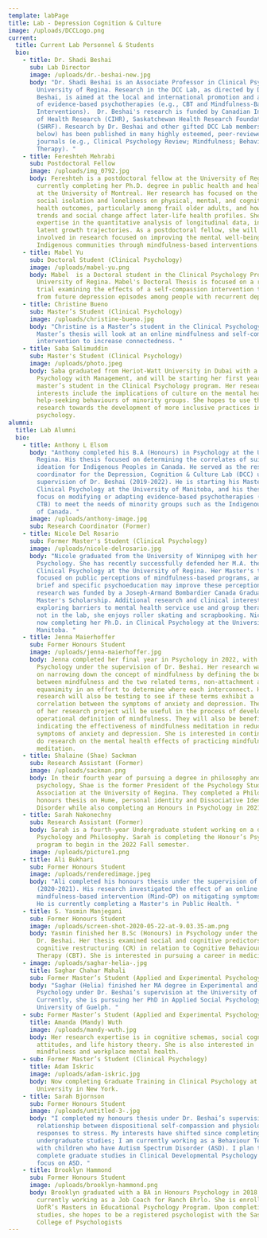 ```yaml
---
template: labPage
title: Lab - Depression Cognition & Culture
image: /uploads/DCCLogo.png
current:
  title: Current Lab Personnel & Students
  bio:
    - title: Dr. Shadi Beshai
      sub: Lab Director
      image: /uploads/dr.-beshai-new.jpg
      body: "Dr. Shadi Beshai is an Associate Professor in Clinical Psychology at the
        University of Regina. Research in the DCC Lab, as directed by Dr.
        Beshai, is aimed at the local and international promotion and adaptation
        of evidence-based psychotherapies (e.g., CBT and Mindfulness-Based
        Interventions).  Dr. Beshai's research is funded by Canadian Institute
        of Health Research (CIHR), Saskatchewan Health Research Foundation
        (SHRF). Research by Dr. Beshai and other gifted DCC Lab members (see
        below) has been published in many highly esteemed, peer-reviewed
        journals (e.g., Clinical Psychology Review; Mindfulness; Behavior
        Therapy). "
    - title: Fereshteh Mehrabi
      sub: Postdoctoral Fellow
      image: /uploads/img_0792.jpg
      body: Fereshteh is a postdoctoral fellow at the University of Regina. She is
        currently completing her Ph.D. degree in public health and health policy
        at the University of Montreal. Her research has focused on the impact of
        social isolation and loneliness on physical, mental, and cognitive
        health outcomes, particularly among frail older adults, and how cohort
        trends and social change affect later-life health profiles. She has
        expertise in the quantitative analysis of longitudinal data, including
        latent growth trajectories. As a postdoctoral fellow, she will be
        involved in research focused on improving the mental well-being of
        Indigenous communities through mindfulness-based interventions.
    - title: Mabel Yu
      sub: Doctoral Student (Clinical Psychology)
      image: /uploads/mabel-yu.png
      body: Mabel  is a Doctoral student in the Clinical Psychology Program,
        University of Regina. Mabel's Doctoral Thesis is focused on a randomized
        trial examining the effects of a self-compassion intervention to protect
        from future depression episodes among people with recurrent depression.
    - title: Christine Bueno
      sub: Master’s Student (Clinical Psychology)
      image: /uploads/christine-bueno.jpg
      body: "Christine is a Master’s student in the Clinical Psychology Program. Her
        Master’s thesis will look at an online mindfulness and self-compassion
        intervention to increase connectedness. "
    - title: Saba Salimuddin
      sub: Master's Student (Clinical Psychology)
      image: /uploads/photo.jpeg
      body: Saba graduated from Heriot-Watt University in Dubai with a B.Sc. (Hons) in
        Psychology with Management, and will be starting her first year as
        master’s student in the Clinical Psychology program. Her research
        interests include the implications of culture on the mental health and
        help-seeking behaviours of minority groups. She hopes to use this
        research towards the development of more inclusive practices in clinical
        psychology.
alumni:
  title: Lab Alumni
  bio:
    - title: Anthony L Elsom
      body: "Anthony completed his B.A (Honours) in Psychology at the University of
        Regina. His thesis focused on determining the correlates of suicide
        ideation for Indigenous Peoples in Canada. He served as the research
        coordinator for the Depression, Cognition & Culture Lab (DCC) under the
        supervision of Dr. Beshai (2019-2022). He is starting his Master's in
        Clinical Psychology at the University of Manitoba, and his thesis will
        focus on modifying or adapting evidence-based psychotherapies (e.g.,
        CTB) to meet the needs of minority groups such as the Indigenous Peoples
        of Canada. "
      image: /uploads/anthony-image.jpg
      sub: Research Coordinator (Former)
    - title: Nicole Del Rosario
      sub: Former Master's Student (Clinical Psychology)
      image: /uploads/nicole-delrosario.jpg
      body: "Nicole graduated from the University of Winnipeg with her B.A. (Hons.) in
        Psychology. She has recently successfully defended her M.A. thesis in
        Clinical Psychology at the University of Regina. Her Master's thesis
        focused on public perceptions of mindfulness-based programs, and whether
        brief and specific psychoeducation may improve these perceptions. This
        research was funded by a Joseph-Armand Bombardier Canada Graduate
        Master's Scholarship. Additional research and clinical interests include
        exploring barriers to mental health service use and group therapy. When
        not in the lab, she enjoys roller skating and scrapbooking. Nicole is
        now completing her Ph.D. in Clinical Psychology at the University of
        Manitoba. "
    - title: Jenna Maierhoffer
      sub: Former Honours Student
      image: /uploads/jenna-maierhoffer.jpg
      body: Jenna completed her final year in Psychology in 2022, with an Honours in
        Psychology under the supervision of Dr. Beshai. Her research was focused
        on narrowing down the concept of mindfulness by defining the borderlines
        between mindfulness and the two related terms, non-attachment and
        equanimity in an effort to determine where each interconnect. Her
        research will also be testing to see if these terms exhibit a
        correlation between the symptoms of anxiety and depression. The results
        of her research project will be useful in the process of developing an
        operational definition of mindfulness. They will also be beneficial in
        indicating the effectiveness of mindfulness meditation in reducing
        symptoms of anxiety and depression. She is interested in continuing to
        do research on the mental health effects of practicing mindfulness
        meditation.
    - title: Shalaine (Shae) Sackman
      sub: Research Assistant (Former)
      image: /uploads/sackman.png
      body: In their fourth year of pursuing a degree in philosophy and one in
        psychology, Shae is the former President of the Psychology Students
        Association at the University of Regina. They completed a Philosophy
        honours thesis on Hume, personal identity and Dissociative Identity
        Disorder while also completing an Honours in Psychology in 2021-2022.
    - title: Sarah Nakonechny
      sub: Research Assistant (Former)
      body: Sarah is a fourth-year Undergraduate student working on a degree in both
        Psychology and Philosophy. Sarah is completing the Honour’s Psychology
        program to begin in the 2022 Fall semester.
      image: /uploads/picture1.png
    - title: Ali Bukhari
      sub: Former Honours Student
      image: /uploads/renderedimage.jpeg
      body: "Ali completed his honours thesis under the supervision of Dr. Beshai
        (2020-2021). His research investigated the effect of an online
        mindfulness-based intervention (Mind-OP) on mitigating symptoms of envy.
        He is currently completing a Master's in Public Health. "
    - title: S. Yasmin Manjegani
      sub: Former Honours Student
      image: /uploads/screen-shot-2020-05-22-at-9.03.35-am.png
      body: Yasmin finished her B.Sc (Honours) in Psychology under the supervision of
        Dr. Beshai. Her thesis examined social and cognitive predictors of
        cognitive restructuring (CR) in relation to Cognitive Behavioural
        Therapy (CBT). She is interested in pursuing a career in medicine.
    - image: /uploads/saghar-helia-.jpg
      title: Saghar Chahar Mahali
      sub: Former Master’s Student (Applied and Experimental Psychology)
      body: "Saghar (Helia) finished her MA degree in Experimental and Applied
        Psychology under Dr. Beshai’s supervision at the University of Regina.
        Currently, she is pursuing her PhD in Applied Social Psychology at the
        University of Guelph. "
    - sub: Former Master’s Student (Applied and Experimental Psychology)
      title: Amanda (Mandy) Wuth
      image: /uploads/mandy-wuth.jpg
      body: Her research expertise is in cognitive schemas, social cognitions, risk
        attitudes, and life history theory. She is also interested in
        mindfulness and workplace mental health.
    - sub: Former Master’s Student (Clinical Psychology)
      title: Adam Iskric
      image: /uploads/adam-iskric.jpg
      body: Now completing Graduate Training in Clinical Psychology at Hofstra
        University in New York.
    - title: Sarah Bjornson
      sub: Former Honours Student
      image: /uploads/untitled-3-.jpg
      body: "I completed my honours thesis under Dr. Beshai’s supervision on the
        relationship between dispositional self-compassion and physiological
        responses to stress. My interests have shifted since completing
        undergraduate studies; I am currently working as a Behaviour Technician
        with children who have Autism Spectrum Disorder (ASD). I plan to
        complete graduate studies in Clinical Developmental Psychology with a
        focus on ASD. "
    - title: Brooklyn Hammond
      sub: Former Honours Student
      image: /uploads/brooklyn-hammond.png
      body: Brooklyn graduated with a BA in Honours Psychology in 2018 and is
        currently working as a Job Coach for Ranch Ehrlo. She is enrolled in the
        UofR’s Masters in Educational Psychology Program. Upon completing her
        studies, she hopes to be a registered psychologist with the Saskatchewan
        College of Psychologists
---
```

